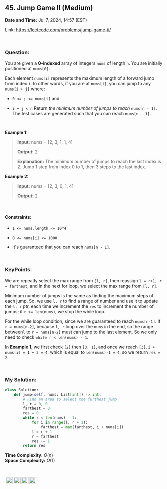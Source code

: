 ## 45. Jump Game II (Medium)
**Date and Time:** Jul 7, 2024, 14:57 (EST)

Link: https://leetcode.com/problems/jump-game-ii/

<br>

### Question:
You are given a **0-indexed** array of integers `nums` of length `n`. You are initially positioned at `nums[0]`.

Each element `nums[i]` represents the maximum length of a forward jump from index `i`. In other words, if you are at `nums[i]`, you can jump to any `nums[i + j]` where:
* `0 <= j <= nums[i]` and

* `i + j < n`
Return _the minimum number of jumps to reach_ `nums[n - 1]`. The test cases are generated such that you can reach `nums[n - 1]`.

<br>

**Example 1:**
> **Input:** nums = [2, 3, 1, 1, 4]
> 
> **Output:** 2
>
> **Explanation:** The minimum number of jumps to reach the last index is 2. Jump 1 step from index 0 to 1, then 3 steps to the last index.

**Example 2:**
> **Input:** nums = [2, 3, 0, 1, 4]
> 
> **Output:** 2

<br>

#### Constraints:
* `1 <= nums.length <= 10^4`

* `0 <= nums[i] <= 1000`

* It's guaranteed that you can reach `nums[n - 1]`.

<br>

### KeyPoints: 
We are repeatly select the max range from `[l, r]`, then reassign `l = r+1, r = farthest`, and in the next for loop, we select the max range from `[l, r]`.

Minimum number of jumps is the same as finding the maximum steps of each jump. So, we use `l, r` to find a range of number and use it to update the `l, r` ptr, each time we increment the `res` to increment the number of jumps; if `r >= len(nums)`, we stop the while loop.

For the while loop condition, since we are guaranteed to reach `nums[n-1]`. If `r = nums[n-2]`, because `l, r` loop over the `nums` in the end, so the range between`l` to `r = nums[n-2]` must can jump to the last element. So we only need to check `while r < len(nums) - 1`.

In **Example 1**, we first check `[2]` then `[3, 1]`, and once we reach `[3]`, `i + nums[i] = 1 + 3 = 4`, which is equal to `len(nums)-1 = 4`, so we return `res = 2`.

<br>

### My Solution:
```python
class Solution:
    def jump(self, nums: List[int]) -> int:
        # Find an area to select the furthest jump
        l, r = 0, 0
        farthest = 0
        res = 0
        while r < len(nums) - 1:
            for i in range(l, r + 1):
                farthest = max(farthest, i + nums[i])
            l = r + 1
            r = farthest
            res += 1
        return res
```
**Time Complexity:** $O(n)$ <br>
**Space Complexity:** $O(1)$

<br>

<img style="height:22px!important;margin-left:3px;vertical-align:text-bottom;" src="https://mirrors.creativecommons.org/presskit/icons/cc.svg?ref=chooser-v1" alt="CC BY-NC-SA" title="CC BY-NC-SA"><img style="height:22px!important;margin-left:3px;vertical-align:text-bottom;" src="https://mirrors.creativecommons.org/presskit/icons/by.svg?ref=chooser-v1" alt="BY: credit must be given to the creator" title="BY: credit must be given to the creator"><img style="height:22px!important;margin-left:3px;vertical-align:text-bottom;" src="https://mirrors.creativecommons.org/presskit/icons/nc.svg?ref=chooser-v1" alt="NC: Only noncommercial uses of the work are permitted" title="NC: Only noncommercial uses of the work are permitted"><img style="height:22px!important;margin-left:3px;vertical-align:text-bottom;" src="https://mirrors.creativecommons.org/presskit/icons/sa.svg?ref=chooser-v1" alt="SA: Adaptations must be shared under the same terms" title="SA: Adaptations must be shared under the same terms">